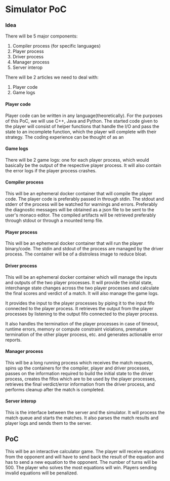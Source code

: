 # Simulator PoC

### Idea

There will be 5 major components:
1. Compiler process (for specific languages)
2. Player process
3. Driver process
4. Manager process
5. Server interop

There will be 2 articles we need to deal with:
1. Player code
2. Game logs

#### Player code

Player code can be written in any language(theoretically). For the purposes of this PoC, we will use C++, Java and Python. The started code given to the player will consist of helper functions that handle the I/O and pass the state to an incomplete function, which the player will complete with their strategy. The coding experience can be thought of as an 

 #### Game logs

 There will be 2 game logs: one for each player process, which would basically be the output of the respective player process. It will also contain the error logs if the player process crashes.


#### Compiler process

This will be an ephemeral docker container that will compile the player code. The player code is preferably passed in through stdin. The stdout and stderr of the process will be watched for warnings and errors. Preferably the diagnostic messages will be obtained as a json file to be sent to the user's monaco editor. The compiled artifacts will be retrieved preferably through stdout or through a mounted temp file.

#### Player process

This will be an ephemeral docker container that will run the player binary/code. The stdin and stdout of the process are managed by the driver process. The container will be of a distroless image to reduce bloat.

#### Driver process

This will be an ephemeral docker container which will manage the inputs and outputs of the two player processes. It will provide the initial state, interchange state changes across the two player processes and calculate the final scores and verdict of a match. It will also manage the game logs.

It provides the input to the player processes by piping it to the input fifo connected to the player process. It retrieves the output from the player processes by listening to the output fifo connected to the player process.

It also handles the termination of the player processes in case of timeout, runtime errors, memory or compute constraint violations, premature termination of the other player process, etc. and generates actionable error  reports.

#### Manager process

This will be a long running process which receives the match requests, spins up the containers for the compiler, player and driver processes, passes on the information required to build the initial state to the driver process, creates the fifos which are to be used by the player processes, retrieves the final verdict/error information from the driver process, and performs cleanup after the match is completed.


#### Server interop

This is the interface between the server and the simulator. It will process the match queue and starts the matches. It also parses the match results and player logs and sends them to the server.


## PoC

This will be an interactive calculator game. The player will receive equations from the opponent and will have to send back the result of the equation and has to send a new equation to the opponent. The number of turns will be 500. The player who solves the most equations will win. Players sending invalid equations will be penalized.

